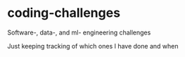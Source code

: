 # coding-challenges
Software-, data-, and ml- engineering challenges

Just keeping tracking of which ones I have done and when